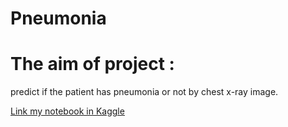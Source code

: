 # Pneumonia

# The aim of project :
predict if the patient  has pneumonia or not by chest x-ray image.


[Link my notebook in Kaggle](https://www.kaggle.com/code/ahmedramadan74/model-pneumonia)
